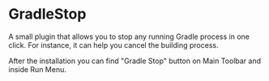 # GradleStop
A small plugin that allows you to stop any running Gradle process in one click.
For instance, it can help you cancel the building process.

After the installation you can find "Gradle Stop" button on Main Toolbar and inside Run Menu.

